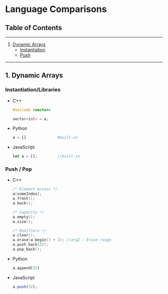 # Language Comparisons

## Table of Contents
---
1. [Dynamic Arrays](#1)
    - [Instantiation](#1-a)
    - [Push](#1-b)

---

<div id='1'/>

## 1. Dynamic Arrays

<div id='1-a'/>

### Instantiation/Libraries
- C++
    ```c++
    #include <vector>

    vector<int> = a;
    ```
- Python
    ```python
    a = []              #built-in
    ```
- JavaScript
    ```js
    let a = [];         //built-in
    ```

<div id='1-b' />

### Push / Pop
- C++
    ```c++
    /* Element Access */
    a[someIndex];
    a.front();
    a.back();

    /* Capacity */
    a.empty();
    a.size();

    /* Modifiers */
    a.clear();
    a.erase(a.begin() + 2); //arg2 : Erase range
    a.push_back(32);
    a.pop_back();
    ```
- Python
    ```python
    a.append(32)
    ```
- JavaScript
    ```js
    a.push(32);
    ```